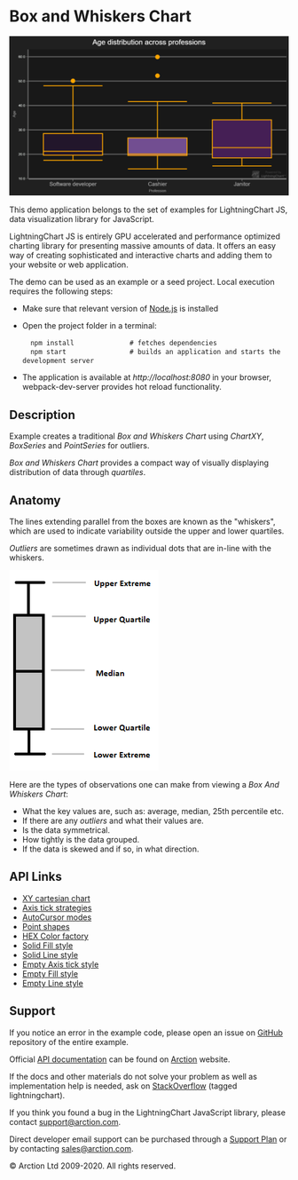# Box and Whiskers Chart

![Box and Whiskers Chart](boxPlot.png)

This demo application belongs to the set of examples for LightningChart JS, data visualization library for JavaScript.

LightningChart JS is entirely GPU accelerated and performance optimized charting library for presenting massive amounts of data. It offers an easy way of creating sophisticated and interactive charts and adding them to your website or web application.

The demo can be used as an example or a seed project. Local execution requires the following steps:

- Make sure that relevant version of [Node.js](https://nodejs.org/en/download/) is installed
- Open the project folder in a terminal:

        npm install              # fetches dependencies
        npm start                # builds an application and starts the development server

- The application is available at *http://localhost:8080* in your browser, webpack-dev-server provides hot reload functionality.


## Description

Example creates a traditional *Box and Whiskers Chart* using *ChartXY*, *BoxSeries* and *PointSeries* for outliers.

*Box and Whiskers Chart* provides a compact way of visually displaying distribution of data through *quartiles*.

## Anatomy

The lines extending parallel from the boxes are known as the "whiskers", which are used to indicate variability outside the upper and lower quartiles.

*Outliers* are sometimes drawn as individual dots that are in-line with the whiskers.

[//]: # "IMPORTANT: The assets will not show before README.md is built - relative path is different!"

![](./assets/boxFigure.png)

Here are the types of observations one can make from viewing a *Box And Whiskers Chart*:

- What the key values are, such as: average, median, 25th percentile etc.
- If there are any *outliers* and what their values are.
- Is the data symmetrical.
- How tightly is the data grouped.
- If the data is skewed and if so, in what direction.


## API Links

* [XY cartesian chart]
* [Axis tick strategies]
* [AutoCursor modes]
* [Point shapes]
* [HEX Color factory]
* [Solid Fill style]
* [Solid Line style]
* [Empty Axis tick style]
* [Empty Fill style]
* [Empty Line style]


## Support

If you notice an error in the example code, please open an issue on [GitHub][0] repository of the entire example.

Official [API documentation][1] can be found on [Arction][2] website.

If the docs and other materials do not solve your problem as well as implementation help is needed, ask on [StackOverflow][3] (tagged lightningchart).

If you think you found a bug in the LightningChart JavaScript library, please contact support@arction.com.

Direct developer email support can be purchased through a [Support Plan][4] or by contacting sales@arction.com.

[0]: https://github.com/Arction/
[1]: https://www.arction.com/lightningchart-js-api-documentation/
[2]: https://www.arction.com
[3]: https://stackoverflow.com/questions/tagged/lightningchart
[4]: https://www.arction.com/support-services/

© Arction Ltd 2009-2020. All rights reserved.


[XY cartesian chart]: https://www.arction.com/lightningchart-js-api-documentation/v3.0.0/classes/chartxy.html
[Axis tick strategies]: https://www.arction.com/lightningchart-js-api-documentation/v3.0.0/globals.html#axistickstrategies
[AutoCursor modes]: https://www.arction.com/lightningchart-js-api-documentation/v3.0.0/enums/autocursormodes.html
[Point shapes]: https://www.arction.com/lightningchart-js-api-documentation/v3.0.0/enums/pointshape.html
[HEX Color factory]: https://www.arction.com/lightningchart-js-api-documentation/v3.0.0/globals.html#colorhex
[Solid Fill style]: https://www.arction.com/lightningchart-js-api-documentation/v3.0.0/classes/solidfill.html
[Solid Line style]: https://www.arction.com/lightningchart-js-api-documentation/v3.0.0/classes/solidline.html
[Empty Axis tick style]: https://www.arction.com/lightningchart-js-api-documentation/v3.0.0/globals.html#emptytick
[Empty Fill style]: https://www.arction.com/lightningchart-js-api-documentation/v3.0.0/globals.html#emptyfill
[Empty Line style]: https://www.arction.com/lightningchart-js-api-documentation/v3.0.0/globals.html#emptyline

